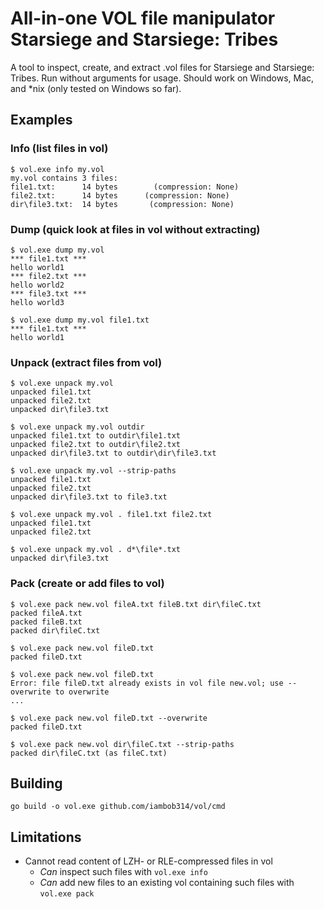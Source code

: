 # All-in-one VOL file manipulator Starsiege and Starsiege: Tribes

A tool to inspect, create, and extract .vol files for Starsiege and Starsiege: Tribes. Run without arguments for usage.
Should work on Windows, Mac, and *nix (only tested on Windows so far).

## Examples

### Info (list files in vol)
```
$ vol.exe info my.vol
my.vol contains 3 files:
file1.txt:      14 bytes        (compression: None)
file2.txt:      14 bytes      (compression: None)
dir\file3.txt:  14 bytes       (compression: None)
```

### Dump (quick look at files in vol without extracting)
```
$ vol.exe dump my.vol
*** file1.txt ***
hello world1
*** file2.txt ***
hello world2
*** file3.txt ***
hello world3

$ vol.exe dump my.vol file1.txt
*** file1.txt ***
hello world1
```

### Unpack (extract files from vol)
```
$ vol.exe unpack my.vol
unpacked file1.txt
unpacked file2.txt
unpacked dir\file3.txt

$ vol.exe unpack my.vol outdir
unpacked file1.txt to outdir\file1.txt
unpacked file2.txt to outdir\file2.txt
unpacked dir\file3.txt to outdir\dir\file3.txt

$ vol.exe unpack my.vol --strip-paths
unpacked file1.txt
unpacked file2.txt
unpacked dir\file3.txt to file3.txt

$ vol.exe unpack my.vol . file1.txt file2.txt
unpacked file1.txt
unpacked file2.txt

$ vol.exe unpack my.vol . d*\file*.txt
unpacked dir\file3.txt
```

### Pack (create or add files to vol)
```
$ vol.exe pack new.vol fileA.txt fileB.txt dir\fileC.txt
packed fileA.txt
packed fileB.txt
packed dir\fileC.txt

$ vol.exe pack new.vol fileD.txt
packed fileD.txt

$ vol.exe pack new.vol fileD.txt
Error: file fileD.txt already exists in vol file new.vol; use --overwrite to overwrite
...

$ vol.exe pack new.vol fileD.txt --overwrite
packed fileD.txt

$ vol.exe pack new.vol dir\fileC.txt --strip-paths
packed dir\fileC.txt (as fileC.txt)
```

## Building
```
go build -o vol.exe github.com/iambob314/vol/cmd
```

## Limitations
* Cannot read content of LZH- or RLE-compressed files in vol
  * _Can_ inspect such files with `vol.exe info`
  * _Can_ add new files to an existing vol containing such files with `vol.exe pack` 